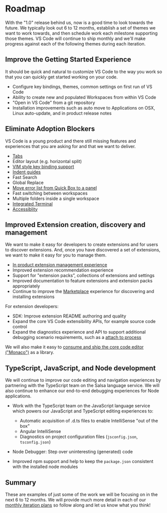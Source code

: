# Roadmap

With the "1.0" release behind us, now is a good time to look towards the future. We typically look out 6 to 12 months, establish a set of themes we want to work towards, and then schedule work each milestone supporting those themes. VS Code will continue to ship monthly and we'll make progress against each of the following themes during each iteration.

## Improve the Getting Started Experience

It should be quick and natural to customize VS Code to the way you work so that you can quickly get started working on your code.

* Configure key bindings, themes, common settings on first run of VS Code
* Ability to create new and populated Workspaces from within VS Code
* "Open in VS Code" from a git repository
* Installation improvements such as auto move to Applications on OSX, Linux auto-update, and in product release notes

## Eliminate Adoption Blockers

VS Code is a young product and there still missing features and experiences that you are asking for and that we want to deliver.

* [Tabs](https://github.com/Microsoft/vscode/issues/224)
* Editor layout (e.g. horizontal split)
* [VIM style key binding support](https://github.com/Microsoft/vscode/issues/3600)
* [Indent guides](https://github.com/Microsoft/vscode/issues/2192)
* Fast Search
* Global Replace
* [Move error list from Quick Box to a panel](https://github.com/Microsoft/vscode/issues/6679)
* Fast switching between workspaces 
* Multiple folders inside a single workspace
* [Integrated Terminal](https://github.com/Microsoft/vscode/issues/143)
* [Accessiblity](https://github.com/Microsoft/vscode/issues/6583) 

## Improved Extension creation, discovery and management

We want to make it easy for developers to create extensions and for users to discover extensions. And, once you have discovered a set of extensions, we want to make it easy for you to manage them.

* [In product extension management experience](https://github.com/Microsoft/vscode/issues/637)
* Improved extension recommendation experience
* Support for "extension packs”, collections of extensions and settings
* Improved documentation to feature extensions and extension packs appropriately
* Continue to improve the [Marketplace](https://marketplace.visualstudio.com/vscode) experience for discovering and installing extensions

For extension developers:

* SDK: Improve extension README authoring and quality
* Expand the core VS Code extensibility APIs, for example source code control
* Expand the diagnostics experience and API to support additional debugging scenario requirements, such as a [attach to process](https://github.com/Microsoft/vscode/issues/6569)

We will also make it easy to [consume and ship the core code editor ("Monaco")](https://github.com/Microsoft/vscode/issues/446) as a library.

## TypeScript, JavaScript, and Node development

We will continue to improve our code editing and navigation experiences by partnering with the TypeScript team on the Salsa language service. We will also continue to enhance our end-to-end debugging experiences for Node applications.

* Work with the TypeScript team on the JavaScript language service which powers our JavaScript and TypeScript editing experiences to:

  * Automatic acquisition of .d.ts files to enable IntelliSense "out of the box"
  * Angular IntelliSense
  * Diagnostics on project configuration files (`jsconfig.json`, `tsconfig.json`)

* Node Debugger: Step over uninteresting (generated) code
* Improved npm support and help to keep the `package.json` consistent with the installed node modules

## Summary

These are examples of just some of the work we will be focusing on in the next 6 to 12 months. We will provide much more detail in each of our [monthly iteration plans](https://github.com/Microsoft/vscode/wiki/Iteration-Plans) so follow along and let us know what you think!